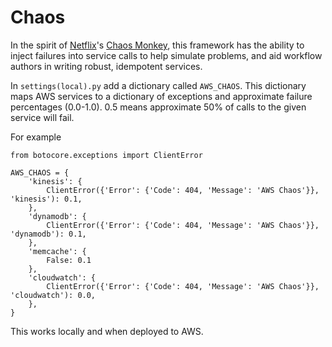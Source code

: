 # Chaos

In the spirit of [Netflix](https://www.netflix.com/)'s [Chaos Monkey](https://github.com/Netflix/SimianArmy/wiki/Chaos-Monkey), 
this framework has the ability to inject failures into service calls to help simulate problems, and aid workflow authors
in writing robust, idempotent services.

In `settings(local).py` add a dictionary called `AWS_CHAOS`. This dictionary maps AWS services to a dictionary of
exceptions and approximate failure percentages (0.0-1.0). 0.5 means approximate 50% of calls to the given service
will fail.

For example

    from botocore.exceptions import ClientError
    
    AWS_CHAOS = {
        'kinesis': {
            ClientError({'Error': {'Code': 404, 'Message': 'AWS Chaos'}}, 'kinesis'): 0.1,
        },
        'dynamodb': {
            ClientError({'Error': {'Code': 404, 'Message': 'AWS Chaos'}}, 'dynamodb'): 0.1,
        },
        'memcache': {
            False: 0.1
        },
        'cloudwatch': {
            ClientError({'Error': {'Code': 404, 'Message': 'AWS Chaos'}}, 'cloudwatch'): 0.0,
        },
    }
    
This works locally and when deployed to AWS.